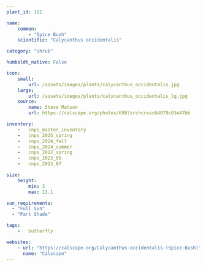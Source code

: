 ```yaml
---
plant_id: 101

name: 
    common: 
        - "Spice Bush"   
    scientific: "Calycanthus occidentalis"  

category: "shrub"

humboldt_native: False

icon: 
    small: 
        url: /assets/images/plants/calycanthus_occidentalis.jpg 
    large: 
        url: /assets/images/plants/calycanthus_occidentalis_lg.jpg 
    source: 
        name: Steve Matson 
        url: https://calscape.org/photos/699?srchcr=sc64079c03e47bb 

inventory: 
    -   cnps_master_inventory
    -   cnps_2025_spring
    -   cnps_2024_fall
    -   cnps_2024_summer
    -   cnps_2022_spring
    -   cnps_2023_05 
    -   cnps_2023_07 

size:
    height: 
        min: 3
        max: 13.1

sun_requirements:
  - "Full Sun"
  - "Part Shade"

tags: 
    -   butterfly

websites:
    - url: "https://calscape.org/Calycanthus-occidentalis-(Spice-Bush)"
      name: "Calscape"
---
```




